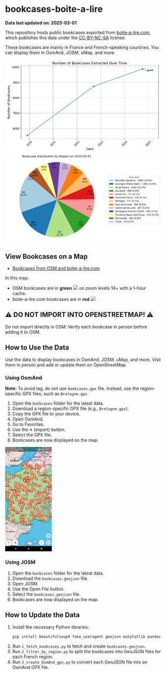 # bookcases-boite-a-lire

**Data last updated on: 2025-03-01**

This repository hosts public bookcases exported from [boite-a-lire.com](https://www.boite-a-lire.com/), which publishes this data under the [CC-BY-NC-SA](https://creativecommons.org/licenses/by-nc-sa/2.0/) license.

These bookcases are mainly in France and French-speaking countries. You can display them in OsmAnd, JOSM, uMap, and more.

![Bookcase count history](assets/bookcase_count_history.png)
![Distribution pie](assets/bookcase_distribution_pie_chart.png)

## View Bookcases on a Map

- [Bookcases from OSM and boite-a-lire.com](http://u.osmfr.org/m/394538)

In this map:
- OSM bookcases are in **green** ![](https://placehold.it/12/32CD32/000000?text=+) on zoom levels 14+ with a 1-hour cache.
- boite-a-lire.com bookcases are in **red** ![](https://placehold.it/12/DC143C/000000?text=+)

## ⚠️ DO NOT IMPORT INTO OPENSTREETMAP! ⚠️

Do not import directly in OSM. Verify each bookcase in person before adding it to OSM.

## How to Use the Data

Use the data to display bookcases in OsmAnd, JOSM, uMap, and more. Visit them in person and add or update them on OpenStreetMap.

### Using OsmAnd

**Note:** To avoid lag, do not use `bookcases.gpx` file. Instead, use the region-specific GPX files, such as `Bretagne.gpx`.

1. Open the `bookcases` folder for the latest data.
2. Download a region-specific GPX file (e.g., `Bretagne.gpx`).
3. Copy the GPX file to your device.
4. Open OsmAnd.
5. Go to Favorites.
6. Use the **+** (import) button.
7. Select the GPX file.
8. Bookcases are now displayed on the map.

<img alt="Bookcases in OsmAnd" src="./assets/OsmAnd.png" height="30%" width="30%">

### Using JOSM

1. Open the `bookcases` folder for the latest data.
2. Download the `bookcases.geojson` file.
3. Open JOSM.
4. Use the Open File button.
5. Select the `bookcases.geojson` file.
6. Bookcases are now displayed on the map.

## How to Update the Data

1. Install the necessary Python libraries:
    ```sh
    pip install beautifulsoup4 fake_useragent geojson matplotlib pandas selenium shapely
    ```
2. Run `1_fetch_bookcases.py` to fetch and create `bookcases.geojson`.
3. Run `2_filter_by_region.py` to split the bookcases into GeoJSON files for each French region.
4. Run `3_create_OsmAnd_gpx.py` to convert each GeoJSON file into an OsmAnd GPX file.
